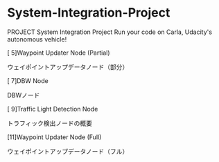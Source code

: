 # System-Integration-Project
 PROJECT System Integration Project Run your code on Carla, Udacity's autonomous vehicle!


[ 5]Waypoint Updater Node (Partial)

ウェイポイントアップデータノード（部分）

[ 7]DBW Node

DBWノード

[ 9]Traffic Light Detection Node

トラフィック検出ノードの概要

[11]Waypoint Updater Node (Full)

ウェイポイントアップデータノード（フル）

